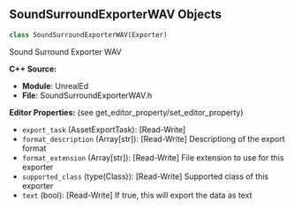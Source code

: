 ## SoundSurroundExporterWAV Objects

```python
class SoundSurroundExporterWAV(Exporter)
```

Sound Surround Exporter WAV

**C++ Source:**

- **Module**: UnrealEd
- **File**: SoundSurroundExporterWAV.h

**Editor Properties:** (see get_editor_property/set_editor_property)

- ``export_task`` (AssetExportTask):  [Read-Write]
- ``format_description`` (Array[str]):  [Read-Write] Descriptiong of the export format
- ``format_extension`` (Array[str]):  [Read-Write] File extension to use for this exporter
- ``supported_class`` (type(Class)):  [Read-Write] Supported class of this exporter
- ``text`` (bool):  [Read-Write] If true, this will export the data as text

<a id="unreal.SpecularProfileFactory"></a>